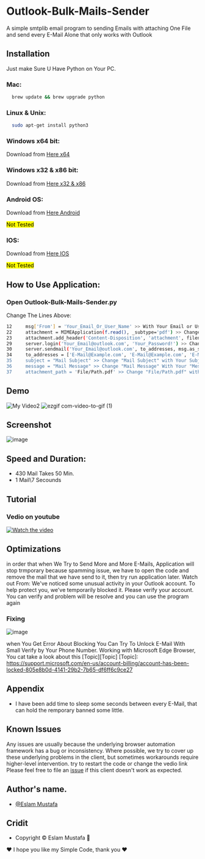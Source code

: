 
# Outlook-Bulk-Mails-Sender

A simple smtplib email program to sending Emails with attaching One File and send every E-Mail Alone that only works with Outlook



## Installation

Just make Sure U Have Python on Your PC.

### Mac:
```bash
  brew update && brew upgrade python 
```

### Linux & Unix:
```bash
  sudo apt-get install python3 
```
    
### Windows x64 bit:

Download from [Here x64][Here x64]

[Here x64]: https://www.python.org/ftp/python/3.10.10/python-3.10.10-amd64.exe


### Windows x32 & x86 bit:
Download from [Here x32 & x86][Here x32 & x86]

[Here x32 & x86]: https://www.python.org/ftp/python/3.10.10/python-3.10.10.exe

### Android OS:
Download from [Here Android][Here Android]

[Here Android]: https://play.google.com/store/apps/details?id=ru.iiec.pydroid3&hl=en&gl=US&pli=1

<mark>Not Tested</mark>

### IOS:
Download from [Here IOS][Here IOS]

[Here IOS]: https://apps.apple.com/us/app/python3ide/id1357215444

<mark>Not Tested</mark>
## How to Use Application:

### Open Outlook-Bulk-Mails-Sender.py
Change The Lines Above:
```bash
12     msg['From'] = 'Your_Email_Or_User_Name' >> With Your Email or User Name;
22     attachment = MIMEApplication(f.read(), _subtype='pdf') >> Change The _subtype from 'pdf' to any, if The File are With Other Type Like Docx, or xlsx, or pptx, or any other type
23     attachment.add_header('Content-Disposition', 'attachment', filename='File_Name.pdf') >> Change 'File_Name.pdf' to the name of the file you that will be in the Sending Mail.
29     server.login('Your_Email@outlook.com', 'Your_Password!') >> Change Your_Email With Your Read E-Mail, And Your_Password With Your Read Password
30     server.sendmail('Your_Email@outlook.com', to_addresses, msg.as_string()) >> also Change Your_Email To Your Read E-Mai
34     to_addresses = ['E-Mail@Example.com', 'E-Mail@Example.com', 'E-Mail@Example.com'] >> Change The E-Mails Value to The E-mails that U Need to Send Mails to Them, and make sure there are in [] Every mail in '' with , after ' i hope you understand :D
35     subject = "Mail Subject" >> Change "Mail Subject" with Your Subject
36     message = "Mail Message" >> Change "Mail Message" With Your "Message" you can use \n to go to the next line
37     attachment_path = 'File/Path.pdf' >> Change "File/Path.pdf" with your name of file u need to attachment it, if the file at the same folder with py code, or enter it Path from your PC if it dose not exist in folder of py project.

```
## Demo
![My Video2](https://user-images.githubusercontent.com/99460904/227059434-d9e3efe3-1bc5-429b-b456-f9628df0fe36.gif)
![ezgif com-video-to-gif (1)](https://user-images.githubusercontent.com/99460904/227000086-94db699a-dfe0-4b58-82ab-cf0a10b2efa2.gif)

## Screenshot
![image](https://user-images.githubusercontent.com/99460904/226981595-eaf352c4-4e88-439c-9c5c-1a690e3c350f.png)

## Speed and Duration:
* 430 Mail Takes 50 Min.
* 1 Mail\7 Secounds

## Tutorial
### Vedio on youtube
[![Watch the video](https://user-images.githubusercontent.com/99460904/179158938-e161db4b-c111-446a-ab21-0da683a6e8d2.png)](https://youtu.be/bXov3q9xgwI)

## Optimizations

in order that when We Try to Send More and More E-Mails, Application will stop trmporary because spamming issue, we have to open the code and remove the mail that we have send to it, then try run application later.
Watch out From: We've noticed some unusual activity in your Outlook account. To help protect you, we've temporarily blocked it. Please verify your account. 
You can verify and problem will be resolve and you can use the program again

### Fixing

![image](https://user-images.githubusercontent.com/99460904/227046565-d87ebb12-6574-4ebc-9692-266b90078e6c.png)

when You Get Error About Blocking You Can Try To Unlock E-Mail With Small Verify by Your Phone Number.
Working with Microsoft Edge Browser, You cat take a look about this [Topic][Topic]
[Topic]: https://support.microsoft.com/en-us/account-billing/account-has-been-locked-805e8b0d-4141-29b2-7b65-df6ff6c9ce27


## Appendix

* I have been add time to sleep some seconds between every E-Mail, that can hold the remporary banned some little.

## Known Issues
Any issues are usually because the underlying browser automation framework has a
bug or inconsistency. Where possible, we try to cover up these underlying
problems in the client, but sometimes workarounds require higher-level
intervention.
try to restart the code or change the vedio link
Please feel free to file an [issue][issue] if this client doesn't work as
expected.

[issue]: https://github.com/LeaDer-E/Outlook-Bulk-Mails-Sender/issues/new

## Author's name.
- [@Eslam Mustafa](https://www.linkedin.com/in/LeaDer-E/)

## Cridit

- Copyright © Eslam Mustafa 🌹


♥ I hope you like my Simple Code, thank you ♥
